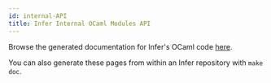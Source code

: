 ```yaml
---
id: internal-API
title: Infer Internal OCaml Modules API
---
```


Browse the generated documentation for Infer's OCaml code [here](/odoc/0.17.0/index.html).

You can also generate these pages from within an Infer repository with `make doc`.

